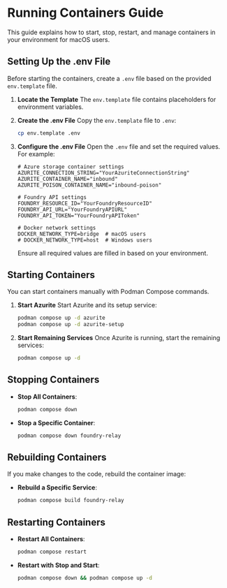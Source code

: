 # Running Containers Guide

This guide explains how to start, stop, restart, and manage containers in your environment for macOS users.

## Setting Up the .env File

Before starting the containers, create a `.env` file based on the provided `env.template` file.

1. **Locate the Template**
   The `env.template` file contains placeholders for environment variables.

2. **Create the .env File**
   Copy the `env.template` file to `.env`:

   ```bash
   cp env.template .env
   ```

3. **Configure the .env File**
   Open the `.env` file and set the required values. For example:

   ```env
   # Azure storage container settings
   AZURITE_CONNECTION_STRING="YourAzuriteConnectionString"
   AZURITE_CONTAINER_NAME="inbound"
   AZURITE_POISON_CONTAINER_NAME="inbound-poison"

   # Foundry API settings
   FOUNDRY_RESOURCE_ID="YourFoundryResourceID"
   FOUNDRY_API_URL="YourFoundryAPIURL"
   FOUNDRY_API_TOKEN="YourFoundryAPIToken"

   # Docker network settings
   DOCKER_NETWORK_TYPE=bridge  # macOS users
   # DOCKER_NETWORK_TYPE=host  # Windows users
   ```

   Ensure all required values are filled in based on your environment.

## Starting Containers

You can start containers manually with Podman Compose commands.

1. **Start Azurite**
   Start Azurite and its setup service:

   ```bash
   podman compose up -d azurite
   podman compose up -d azurite-setup
   ```

2. **Start Remaining Services**
   Once Azurite is running, start the remaining services:

   ```bash
   podman compose up -d
   ```

## Stopping Containers

- **Stop All Containers**:

  ```bash
  podman compose down
  ```

- **Stop a Specific Container**:

  ```bash
  podman compose down foundry-relay
  ```

## Rebuilding Containers

If you make changes to the code, rebuild the container image:

- **Rebuild a Specific Service**:

  ```bash
  podman compose build foundry-relay
  ```

## Restarting Containers

- **Restart All Containers**:

  ```bash
  podman compose restart
  ```

- **Restart with Stop and Start**:

  ```bash
  podman compose down && podman compose up -d
  ```
